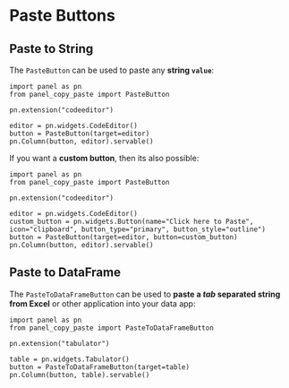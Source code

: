 # Paste Buttons

## Paste to String

The `PasteButton` can be used to paste any **string `value`**:

```{.python pycafe-link pycafe-embed-height="100px" hl_lines="2,7"}
import panel as pn
from panel_copy_paste import PasteButton

pn.extension("codeeditor")

editor = pn.widgets.CodeEditor()
button = PasteButton(target=editor)
pn.Column(button, editor).servable()
```

If you want a **custom button**, then its also possible:

```{.python pycafe-link hl_lines="4-5"}
import panel as pn
from panel_copy_paste import PasteButton

pn.extension("codeeditor")

editor = pn.widgets.CodeEditor()
custom_button = pn.widgets.Button(name="Click here to Paste", icon="clipboard", button_type="primary", button_style="outline")
button = PasteButton(target=editor, button=custom_button)
pn.Column(button, editor).servable()
```

## Paste to DataFrame

The `PasteToDataFrameButton` can be used to **paste a *tab* separated string from Excel** or other application into your data app:

```{.python pycafe-link extra-requirements="pandas" hl_lines="2,7"}
import panel as pn
from panel_copy_paste import PasteToDataFrameButton

pn.extension("tabulator")

table = pn.widgets.Tabulator()
button = PasteToDataFrameButton(target=table)
pn.Column(button, table).servable()
```
